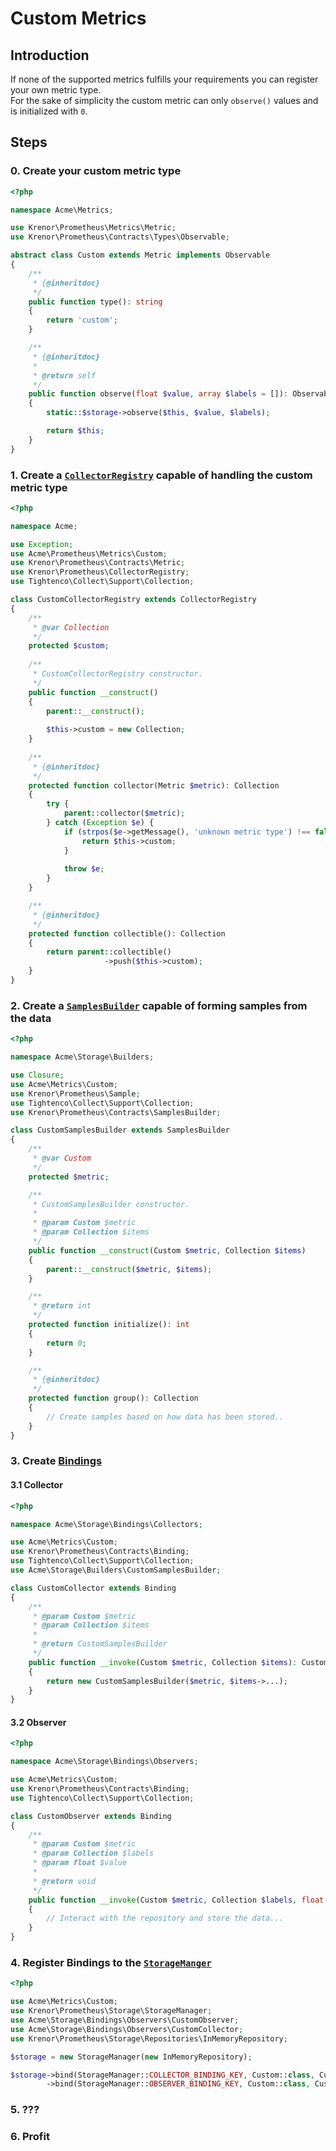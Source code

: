 Custom Metrics
==============

## Introduction

If none of the supported metrics fulfills your requirements you can register your own metric type.  
For the sake of simplicity the custom metric can only `observe()` values and is initialized with `0`.

## Steps

### 0. Create your custom metric type

```php
<?php

namespace Acme\Metrics;

use Krenor\Prometheus\Metrics\Metric;
use Krenor\Prometheus\Contracts\Types\Observable;

abstract class Custom extends Metric implements Observable
{
    /**
     * {@inheritdoc}
     */
    public function type(): string
    {
        return 'custom';
    }

    /**
     * {@inheritdoc}
     *
     * @return self
     */
    public function observe(float $value, array $labels = []): Observable
    {
        static::$storage->observe($this, $value, $labels);

        return $this;
    }
}
```

### 1. Create a [`CollectorRegistry`](../COLLECTOR_REGISTRY.md) capable of handling the custom metric type

```php
<?php

namespace Acme;

use Exception;
use Acme\Prometheus\Metrics\Custom;
use Krenor\Prometheus\Contracts\Metric;
use Krenor\Prometheus\CollectorRegistry;
use Tightenco\Collect\Support\Collection;

class CustomCollectorRegistry extends CollectorRegistry
{
    /**
     * @var Collection
     */
    protected $custom;
    
    /**
     * CustomCollectorRegistry constructor.
     */
    public function __construct()
    {
        parent::__construct();
        
        $this->custom = new Collection;
    }
    
    /**
     * {@inheritdoc}
     */
    protected function collector(Metric $metric): Collection
    {
        try {
            parent::collector($metric);
        } catch (Exception $e) {
            if (strpos($e->getMessage(), 'unknown metric type') !== false && $metric instanceof Custom) {
                return $this->custom;
            }
            
            throw $e;
        }
    }

    /**
     * {@inheritdoc}
     */
    protected function collectible(): Collection
    {
        return parent::collectible()
                     ->push($this->custom);
    }
}
```

### 2. Create a [`SamplesBuilder`](../storage/SAMPLES_BUILDER.md) capable of forming samples from the data

```php
<?php

namespace Acme\Storage\Builders;

use Closure;
use Acme\Metrics\Custom;
use Krenor\Prometheus\Sample;
use Tightenco\Collect\Support\Collection;
use Krenor\Prometheus\Contracts\SamplesBuilder;

class CustomSamplesBuilder extends SamplesBuilder
{
    /**
     * @var Custom
     */
    protected $metric;

    /**
     * CustomSamplesBuilder constructor.
     *
     * @param Custom $metric
     * @param Collection $items
     */
    public function __construct(Custom $metric, Collection $items)
    {
        parent::__construct($metric, $items);
    }

    /**
     * @return int
     */
    protected function initialize(): int
    {
        return 0;
    }

    /**
     * {@inheritdoc}
     */
    protected function group(): Collection
    {
        // Create samples based on how data has been stored..
    }
}
```

### 3. Create [Bindings](../storage/BINDINGS.md)

#### 3.1 Collector

```php
<?php

namespace Acme\Storage\Bindings\Collectors;

use Acme\Metrics\Custom;
use Krenor\Prometheus\Contracts\Binding;
use Tightenco\Collect\Support\Collection;
use Acme\Storage\Builders\CustomSamplesBuilder;

class CustomCollector extends Binding 
{
    /**
     * @param Custom $metric
     * @param Collection $items
     *
     * @return CustomSamplesBuilder
     */
    public function __invoke(Custom $metric, Collection $items): CustomSamplesBuilder
    {
        return new CustomSamplesBuilder($metric, $items->...);
    }
}
```

#### 3.2 Observer

```php
<?php

namespace Acme\Storage\Bindings\Observers;

use Acme\Metrics\Custom;
use Krenor\Prometheus\Contracts\Binding;
use Tightenco\Collect\Support\Collection;

class CustomObserver extends Binding
{
    /**
     * @param Custom $metric
     * @param Collection $labels
     * @param float $value
     *
     * @return void
     */
    public function __invoke(Custom $metric, Collection $labels, float $value): void
    {
        // Interact with the repository and store the data...
    }
}
```

### 4. Register Bindings to the [`StorageManger`](../storage/README.md#storagemanager)

```php
<?php

use Acme\Metrics\Custom;
use Krenor\Prometheus\Storage\StorageManager;
use Acme\Storage\Bindings\Observers\CustomObserver;
use Acme\Storage\Bindings\Observers\CustomCollector;
use Krenor\Prometheus\Storage\Repositories\InMemoryRepository;

$storage = new StorageManager(new InMemoryRepository);

$storage->bind(StorageManager::COLLECTOR_BINDING_KEY, Custom::class, CustomCollector::class)
        ->bind(StorageManager::OBSERVER_BINDING_KEY, Custom::class, CustomObserver::class);
```

### 5. ???

### 6. Profit
